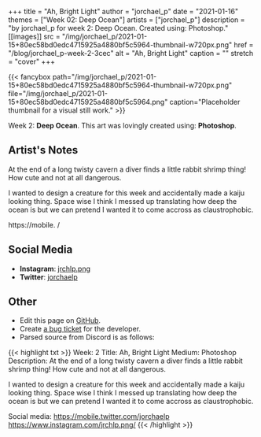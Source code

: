 +++
title =       "Ah, Bright Light"
author =      "jorchael_p"
date =        "2021-01-16"
themes =      ["Week 02: Deep Ocean"]
artists =     ["jorchael_p"]
description = "by jorchael_p for week 2: Deep Ocean. Created using: Photoshop."
[[images]]
      src = "/img/jorchael_p/2021-01-15+80ec58bd0edc4715925a4880bf5c5964-thumbnail-w720px.png"
      href = "/blog/jorchael_p-week-2-3cec"
      alt = "Ah, Bright Light"
      caption = ""
      stretch = "cover"
+++

{{< fancybox path="/img/jorchael_p/2021-01-15+80ec58bd0edc4715925a4880bf5c5964-thumbnail-w720px.png" file="/img/jorchael_p/2021-01-15+80ec58bd0edc4715925a4880bf5c5964.png" caption="Placeholder thumbnail for a visual still work." >}}


Week 2: **Deep Ocean**. This art was lovingly created using: **Photoshop**.

## Artist's Notes

At the end of a long twisty cavern a diver finds a little rabbit shrimp thing! How cute and not at all dangerous.

I wanted to design a creature for this week and accidentally made a kaiju looking thing. Space wise I think I messed up translating how deep the ocean is but we can pretend I wanted it to come accross as claustrophobic.

https://mobile.
/

## Social Media

- **Instagram**: <a href='https://instagram.com/jrchlp.png' target='_blank'>jrchlp.png</a>
- **Twitter**: <a href='https://twitter.com/jorchaelp' target='_blank'>jorchaelp</a>

## Other

- Edit this page on [GitHub](https://github.com/teaminkling/web-refresh/edit/main/content/blog/jorchael_p-week-2-3cec.md).
- Create [a bug ticket](https://github.com/teaminkling/web-refresh/issues/new?assignees=&labels=bug&template=problem-report.md&title=) for the developer.
- Parsed source from Discord is as follows:

{{< highlight txt >}}
Week: 2
Title: Ah, Bright Light
Medium: Photoshop
Description: 
At the end of a long twisty cavern a diver finds a little rabbit shrimp thing! How cute and not at all dangerous.

I wanted to design a creature for this week and accidentally made a kaiju looking thing. Space wise I think I messed up translating how deep the ocean is but we can pretend I wanted it to come accross as claustrophobic.

Social media: https://mobile.twitter.com/jorchaelp
https://www.instagram.com/jrchlp.png/
{{< /highlight >}}